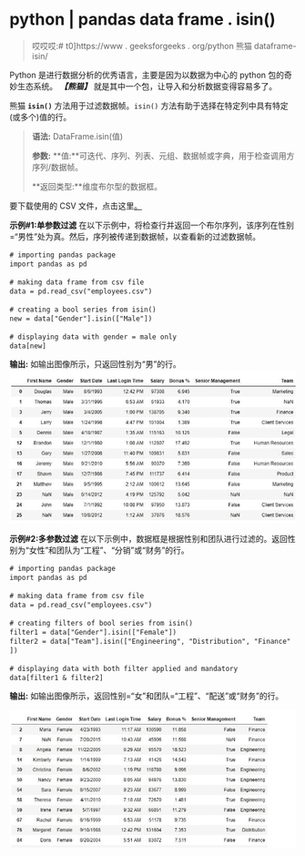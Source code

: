 # python | pandas data frame . isin()

> 哎哎哎:# t0]https://www . geeksforgeeks . org/python 熊猫 dataframe-isin/

Python 是进行数据分析的优秀语言，主要是因为以数据为中心的 python 包的奇妙生态系统。 ***【熊猫】*** 就是其中一个包，让导入和分析数据变得容易多了。

熊猫 **`isin()`** 方法用于过滤数据帧。`isin()` 方法有助于选择在特定列中具有特定(或多个)值的行。

> **语法:** DataFrame.isin(值)
> 
> **参数:**
> **值:**可迭代、序列、列表、元组、数据帧或字典，用于检查调用方序列/数据帧。
> 
> **返回类型:**维度布尔型的数据框。

要下载使用的 CSV 文件，点击这里[。](https://media.geeksforgeeks.org/wp-content/uploads/employees.csv)

**示例#1:单参数过滤**
在以下示例中，将检查行并返回一个布尔序列，该序列在性别=“男性”处为真。然后，序列被传递到数据帧，以查看新的过滤数据帧。

```
# importing pandas package
import pandas as pd

# making data frame from csv file
data = pd.read_csv("employees.csv")

# creating a bool series from isin()
new = data["Gender"].isin(["Male"])

# displaying data with gender = male only
data[new]
```

**输出:**
如输出图像所示，只返回性别为“男”的行。
![](img/eab1e85b7e4023b39959acce53690d55.png)

**示例#2:多参数过滤**
在以下示例中，数据框是根据性别和团队进行过滤的。返回性别为“女性”和团队为“工程”、“分销”或“财务”的行。

```
# importing pandas package
import pandas as pd

# making data frame from csv file
data = pd.read_csv("employees.csv")

# creating filters of bool series from isin()
filter1 = data["Gender"].isin(["Female"])
filter2 = data["Team"].isin(["Engineering", "Distribution", "Finance" ])

# displaying data with both filter applied and mandatory 
data[filter1 & filter2]
```

**输出:**
如输出图像所示，返回性别=“女”和团队=“工程”、“配送”或“财务”的行。

![](img/7297f6fe84e4b799f658849de9a3eccb.png)